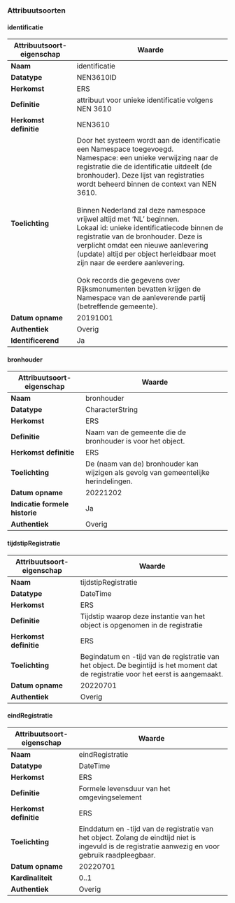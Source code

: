 ﻿### Attribuutsoorten
#### identificatie
| **Attribuutsoort-eigenschap** | **Waarde** |
| ---- | ---- |
| **Naam** | identificatie |
| **Datatype** | NEN3610ID |
| **Herkomst** | ERS |
| **Definitie** | attribuut voor unieke identificatie volgens NEN 3610 |
| **Herkomst definitie** | NEN3610 |
| **Toelichting** | Door het systeem wordt aan de identificatie een Namespace toegevoegd.<br />Namespace: een unieke verwijzing naar de registratie die de identificatie uitdeelt (de bronhouder). Deze lijst van registraties wordt beheerd binnen de context van NEN 3610.<br /><br />Binnen Nederland zal deze namespace vrijwel altijd met ‘NL’ beginnen.<br />Lokaal id: unieke identificatiecode binnen de registratie van de bronhouder. Deze is verplicht omdat een nieuwe aanlevering (update) altijd per object herleidbaar moet zijn naar de eerdere aanlevering.<br /><br />Ook records die gegevens over Rijksmonumenten bevatten krijgen de Namespace van de aanleverende partij (betreffende gemeente). |
| **Datum opname** | 20191001 |
| **Authentiek** | Overig |
| **Identificerend** | Ja |

#### bronhouder
| **Attribuutsoort-eigenschap** | **Waarde** |
| ---- | ---- |
| **Naam** | bronhouder |
| **Datatype** | CharacterString |
| **Herkomst** | ERS |
| **Definitie** | Naam van de gemeente die de bronhouder is voor het object. |
| **Herkomst definitie** | ERS |
| **Toelichting** | De (naam van de) bronhouder kan wijzigen als gevolg van gemeentelijke herindelingen. |
| **Datum opname** | 20221202 |
| **Indicatie formele historie** | Ja |
| **Authentiek** | Overig |

#### tijdstipRegistratie
| **Attribuutsoort-eigenschap** | **Waarde** |
| ---- | ---- |
| **Naam** | tijdstipRegistratie |
| **Datatype** | DateTime |
| **Herkomst** | ERS |
| **Definitie** | Tijdstip waarop deze instantie van het object is opgenomen in de registratie |
| **Herkomst definitie** | ERS |
| **Toelichting** | Begindatum en -tijd van de registratie van het object. De begintijd is het moment dat de registratie voor het eerst is aangemaakt. |
| **Datum opname** | 20220701 |
| **Authentiek** | Overig |

#### eindRegistratie
| **Attribuutsoort-eigenschap** | **Waarde** |
| ---- | ---- |
| **Naam** | eindRegistratie |
| **Datatype** | DateTime |
| **Herkomst** | ERS |
| **Definitie** | Formele levensduur van het omgevingselement |
| **Herkomst definitie** | ERS |
| **Toelichting** | Einddatum en -tijd van de registratie van het object. Zolang de eindtijd niet is ingevuld is de registratie aanwezig en voor gebruik raadpleegbaar. |
| **Datum opname** | 20220701 |
| **Kardinaliteit** | 0..1 |
| **Authentiek** | Overig |

